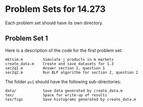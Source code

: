 Problem Sets for 14.273
=======================

Each problem set should have its own directory.

Problem Set 1
-------------

Here is a description of the code for the first problem set:

    mktsim.m         Simulate j products in m markets
    create_data.m    Create and save datasets for 1.3
    sec2q1.m         Answer section 2, question 1
    sec2q2.m         Run BLP algorithm for section 2, question 2

The folder `ps1` should have the following sub-directories:

    data/            Save data generated by create_data.m
    tex/             Space for write-up of results
    tex/figs         Save histograms generated by create_data.m

